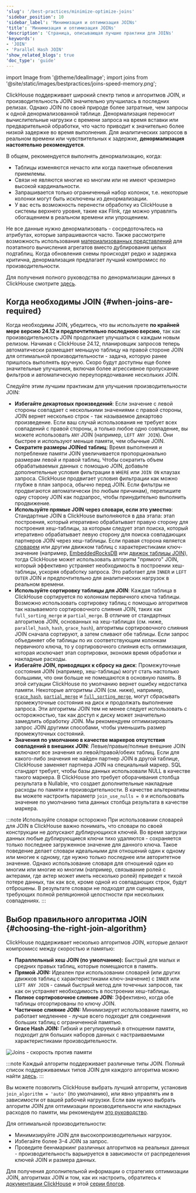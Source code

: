 ```yaml
---
'slug': '/best-practices/minimize-optimize-joins'
'sidebar_position': 10
'sidebar_label': 'Минимизация и оптимизация JOINs'
'title': 'Минимизация и оптимизация JOINs'
'description': 'Страница, описывающая лучшие практики для JOINs'
'keywords':
- 'JOIN'
- 'Parallel Hash JOIN'
'show_related_blogs': true
'doc_type': 'guide'
---
```


import Image from '@theme/IdealImage';
import joins from '@site/static/images/bestpractices/joins-speed-memory.png';

ClickHouse поддерживает широкий спектр типов и алгоритмов JOIN, и производительность JOIN значительно улучшилась в последних релизах. Однако JOIN по своей природе более затратные, чем запросы к одной денормализованной таблице. Денормализация переносит вычислительные нагрузки с времени запроса на время вставки или предварительной обработки, что часто приводит к значительно более низкой задержке во время выполнения. Для аналитических запросов в реальном времени или чувствительных к задержке, **денормализация настоятельно рекомендуется**.

В общем, рекомендуется выполнять денормализацию, когда:

- Таблицы изменяются нечасто или когда пакетные обновления приемлемы.
- Связи не являются многие ко многим или не имеют чрезмерно высокой кардинальности.
- Запрашивается только ограниченный набор колонок, т.е. некоторые колонки могут быть исключены из денормализации.
- У вас есть возможность перенести обработку из ClickHouse в системы верхнего уровня, такие как Flink, где можно управлять обогащением в реальном времени или упрощением.

Не все данные нужно денормализовать - сосредоточьтесь на атрибутах, которые запрашиваются часто. Также рассмотрите возможность использования [материализованных представлений](/best-practices/use-materialized-views) для поэтапного вычисления агрегатов вместо дублирования целых подтаблиц. Когда обновления схемы происходят редко и задержка критична, денормализация предлагает лучший компромисс по производительности.

Для получения полного руководства по денормализации данных в ClickHouse смотрите [здесь](/data-modeling/denormalization).

## Когда необходимы JOIN {#when-joins-are-required}

Когда необходимы JOIN, убедитесь, что вы используете **по крайней мере версию 24.12 и предпочтительно последнюю версию**, так как производительность JOIN продолжает улучшаться с каждым новым релизом. Начиная с ClickHouse 24.12, планировщик запросов теперь автоматически размещает меньшую таблицу на правой стороне JOIN для оптимальной производительности - задача, которую ранее пришлось выполнять вручную. Скоро будут доступны еще более значительные улучшения, включая более агрессивное пропускание фильтров и автоматическую переупорядочивание нескольких JOIN.

Следуйте этим лучшим практикам для улучшения производительности JOIN:

* **Избегайте декартовых произведений**: Если значение с левой стороны совпадает с несколькими значениями с правой стороны, JOIN вернет несколько строк - так называемое декартово произведение. Если ваш случай использования не требует всех совпадений с правой стороны, а только любое одно совпадение, вы можете использовать `ANY` JOIN (например, `LEFT ANY JOIN`). Они быстрее и используют меньше памяти, чем обычные JOIN.
* **Сократите размеры JOINed таблиц**: Время выполнения и потребление памяти JOIN увеличивается пропорционально размерам левой и правой таблиц. Чтобы сократить объем обрабатываемых данных с помощью JOIN, добавьте дополнительные условия фильтрации в `WHERE` или `JOIN ON` клаузах запроса. ClickHouse продвигает условия фильтрации как можно глубже в план запроса, обычно перед JOIN. Если фильтры не продвигаются автоматически (по любым причинам), перепишите одну сторону JOIN как подзапрос, чтобы принудительно выполнить продвижение.
* **Используйте прямые JOIN через словари, если это уместно**: Стандартные JOIN в ClickHouse выполняются в два этапа: этап построения, который итеративно обрабатывает правую сторону для построения хеш-таблицы, за которым следует этап поиска, который итеративно обрабатывает левую сторону для поиска совпадающих партнеров JOIN через хеш-таблицы. Если правая сторона является [словарем](/dictionary) или другим движком таблиц с характеристиками ключ-значение (например, [EmbeddedRocksDB](/engines/table-engines/integrations/embedded-rocksdb) или [движок таблицы JOIN](/engines/table-engines/special/join)), тогда ClickHouse может использовать алгоритм "прямого" JOIN, который эффективно устраняет необходимость в построении хеш-таблицы, ускоряя обработку запроса. Это работает для `INNER` и `LEFT OUTER` JOIN и предпочтительно для аналитических нагрузок в реальном времени.
* **Используйте сортировку таблицы для JOIN**: Каждая таблица в ClickHouse сортируется по колонкам первичного ключа таблицы. Возможно использовать сортировку таблиц с помощью алгоритмов так называемого сортировочного слияния JOIN, таких как `full_sorting_merge` и `partial_merge`. В отличие от стандартных алгоритмов JOIN, основанных на хеш-таблицах (см. ниже, `parallel_hash`, `hash`, `grace_hash`), алгоритмы сортировочного слияния JOIN сначала сортируют, а затем сливают обе таблицы. Если запрос объединяет обе таблицы по их соответствующим колонкам первичного ключа, то у сортировочного слияния есть оптимизация, которая исключает этап сортировки, экономя время обработки и накладные расходы.
* **Избегайте JOIN, приводящих к сбросу на диск**: Промежуточные состояния JOIN (например, хеш-таблицы) могут стать настолько большими, что они больше не помещаются в основную память. В этой ситуации ClickHouse по умолчанию вернет ошибку недостатка памяти. Некоторые алгоритмы JOIN (см. ниже), например, [`grace_hash`](https://clickhouse.com/blog/clickhouse-fully-supports-joins-hash-joins-part2), [`partial_merge`](https://clickhouse.com/blog/clickhouse-fully-supports-joins-full-sort-partial-merge-part3) и [`full_sorting_merge`](https://clickhouse.com/blog/clickhouse-fully-supports-joins-full-sort-partial-merge-part3), могут сбрасывать промежуточные состояния на диск и продолжать выполнение запроса. Эти алгоритмы JOIN тем не менее следует использовать с осторожностью, так как доступ к диску может значительно замедлить обработку JOIN. Мы рекомендуем оптимизировать запрос JOIN другими способами, чтобы уменьшить размер промежуточных состояний.
* **Значения по умолчанию в качестве маркеров отсутствия совпадений в внешних JOIN**: Левые/правые/полные внешние JOIN включают все значения из левой/правой/обеих таблиц. Если для какого-либо значения не найден партнер JOIN в другой таблице, ClickHouse заменяет партнера JOIN на специальный маркер. SQL стандарт требует, чтобы базы данных использовали NULL в качестве такого маркера. В ClickHouse это требует оборачивания столбца результата в Nullable, что создает дополнительные накладные расходы по памяти и производительности. В качестве альтернативы вы можете настроить параметр `join_use_nulls = 0` и использовать значение по умолчанию типа данных столбца результата в качестве маркера.

:::note Используйте словари осторожно
При использовании словарей для JOIN в ClickHouse важно понимать, что словари по своей конструкции не допускают дублирующихся ключей. Во время загрузки данных любые дублирующиеся ключи тихо удаляются - сохраняется только последнее загруженное значение для данного ключа. Такое поведение делает словари идеальными для отношений один к одному или многие к одному, где нужно только последнее или авторитетное значение. Однако использование словаря для отношений один ко многим или многие ко многим (например, связывание ролей с актерами, где актер может иметь несколько ролей) приведет к тихой потере данных, так как все, кроме одной из совпадающих строк, будут отброшены. В результате словари не подходят для сценариев, требующих полной реляционной целостности при нескольких совпадениях.
:::

## Выбор правильного алгоритма JOIN {#choosing-the-right-join-algorithm}

ClickHouse поддерживает несколько алгоритмов JOIN, которые делают компромисс между скоростью и памятью:

* **Параллельный хеш JOIN (по умолчанию):** Быстрый для малых и средних правых таблиц, которые помещаются в память.
* **Прямой JOIN:** Идеален при использовании словарей (или других движков таблиц с характеристиками ключ-значение) с `INNER` или `LEFT ANY JOIN` - самый быстрый метод для точечных запросов, так как он устраняет необходимость в построении хеш-таблицы.
* **Полное сортировочное слияние JOIN:** Эффективно, когда обе таблицы отсортированы по ключу JOIN.
* **Частичное слияние JOIN:** Минимизирует использование памяти, но работает медленнее - лучше всего подходит для соединения больших таблиц с ограниченной памятью.
* **Grace Hash JOIN:** Гибкий и регулируемый в отношении памяти, подходит для больших наборов данных с настраиваемыми характеристиками производительности.

<Image img={joins} size="md" alt="Joins - скорость против памяти"/>

:::note
Каждый алгоритм поддерживает различные типы JOIN. Полный список поддерживаемых типов JOIN для каждого алгоритма можно найти [здесь](/guides/joining-tables#choosing-a-join-algorithm).
:::

Вы можете позволить ClickHouse выбрать лучший алгоритм, установив `join_algorithm = 'auto'` (по умолчанию), или явно управлять им в зависимости от вашей рабочей нагрузки. Если вам нужно выбрать алгоритм JOIN для оптимизации производительности или накладных расходов по памяти, мы рекомендуем [это руководство](/guides/joining-tables#choosing-a-join-algorithm).

Для оптимальной производительности:

* Минимизируйте JOIN для высокопроизводительных нагрузок.
* Избегайте более 3–4 JOIN за запрос.
* Проведите бенчмаркинг различных алгоритмов на реальных данных - производительность варьируется в зависимости от распределения ключей JOIN и размера данных.

Для получения дополнительной информации о стратегиях оптимизации JOIN, алгоритмах JOIN и том, как их настроить, обратитесь к [документации ClickHouse](/guides/joining-tables) и этой [серии блогов](https://clickhouse.com/blog/clickhouse-fully-supports-joins-part1).
